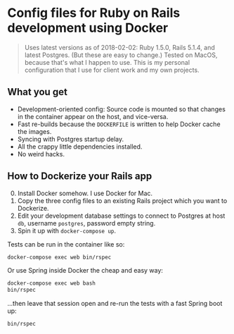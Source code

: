 # Config files for Ruby on Rails development using Docker

> Uses latest versions as of 2018-02-02: Ruby 1.5.0, Rails 5.1.4, and latest
Postgres. (But these are easy to change.) Tested on MacOS, because that's what
I happen to use. This is my personal configuration that I use for client work
and my own projects.


## What you get

* Development-oriented config: Source code is mounted so that changes in the container appear on the host, and vice-versa.
* Fast re-builds because the `DOCKERFILE` is written to help Docker cache the images.
* Syncing with Postgres startup delay.
* All the crappy little dependencies installed.
* No weird hacks.


## How to Dockerize your Rails app

0. Install Docker somehow. I use Docker for Mac.
1. Copy the three config files to an existing Rails project which you want to Dockerize.
2. Edit your development database settings to connect to Postgres at host `db`, username `postgres`, password empty string.
3. Spin it up with `docker-compose up`.

Tests can be run in the container like so:

```bash
docker-compose exec web bin/rspec
```

Or use Spring inside Docker the cheap and easy way:

```bash
docker-compose exec web bash
bin/rspec
```

...then leave that session open and re-run the tests with
a fast Spring boot up:

```bash
bin/rspec
```
